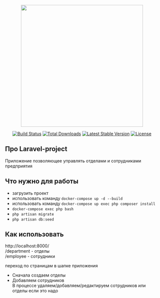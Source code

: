 <p align="center"><a href="https://laravel.com" target="_blank"><img src="https://raw.githubusercontent.com/laravel/art/master/logo-lockup/5%20SVG/2%20CMYK/1%20Full%20Color/laravel-logolockup-cmyk-red.svg" width="400"></a></p>

<p align="center">
<a href="https://travis-ci.org/laravel/framework"><img src="https://travis-ci.org/laravel/framework.svg" alt="Build Status"></a>
<a href="https://packagist.org/packages/laravel/framework"><img src="https://img.shields.io/packagist/dt/laravel/framework" alt="Total Downloads"></a>
<a href="https://packagist.org/packages/laravel/framework"><img src="https://img.shields.io/packagist/v/laravel/framework" alt="Latest Stable Version"></a>
<a href="https://packagist.org/packages/laravel/framework"><img src="https://img.shields.io/packagist/l/laravel/framework" alt="License"></a>
</p>

## Про Laravel-project

Приложение позволяющее управлять отделами и сотрудниками предприятия

## Что нужно для работы
- загрузить проект
- использовать команду `docker-compose up -d --build`
- использовать команду `docker-compose up exec php composer install`
- `docker-compose exec php bash` 
- `php artisan migrate`
- `php artisan db:seed`

## Как использовать

http://localhost:8000/  
/department - отделы  
/employee - сотрудники  

переход по страницам в шапке приложения  
- Сначала создаем отделы
- Добавляем сотрудников  
В процессе удаляем/добавляем/редактируем сотрудников или отделы если это надо
